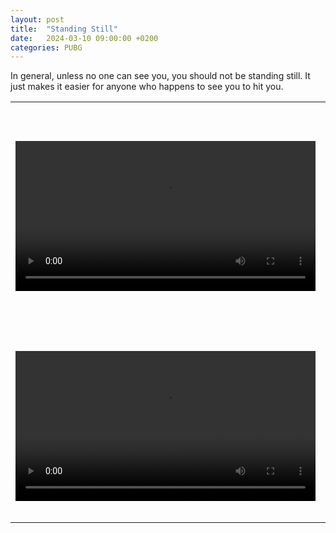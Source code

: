 ```yaml
---
layout: post
title:  "Standing Still"
date:   2024-03-10 09:00:00 +0200
categories: PUBG
---
```


In general, unless no one can see you, you should not be standing still. It just makes it easier for anyone who happens to see you to hit you. 

<table style="width: 100%; border: none;" cellspacing="0" cellpadding="0" border="0">
  <tr>
    <td>
        <video width="480p" controls> 
        <source src="https://github.com/4z3q/4z3q.github.io/blob/main/posts/2_standing_still/standing_outside_bad_luck_miramar.webm?raw=true" type="video/webm"> 
        </video> 
<br/>
<br/>
    </td>
    <td valign="top">
I had no clue that the shooter was there. 
<br/>
<br/>
I was just looking around, outside on the balcony, and got headshot.  
<br/>
<br/>
Conclusion: when looking around, use 3rd person views while shielding/hiding your body or take quick peaks. 
    </td>
  </tr><tr>
    <td>
        <video width="480p" controls>
        <source src="https://github.com/4z3q/4z3q.github.io/blob/main/posts/2_standing_still/standing_still_someone_in_the_field_erangel.webm?raw=true" type="video/webm">
        </video> 
<br/>
<br/>
   </td>
   <td valign="top">
This is again very obvious: I also did not know he was lying ("snaking") in the grass. 
<br/>
<br/>
In this case, I'm in the house, but in the 1-2 seconds I stand still, he knocks and kills me. 
   </td>
  </tr>
</table>

